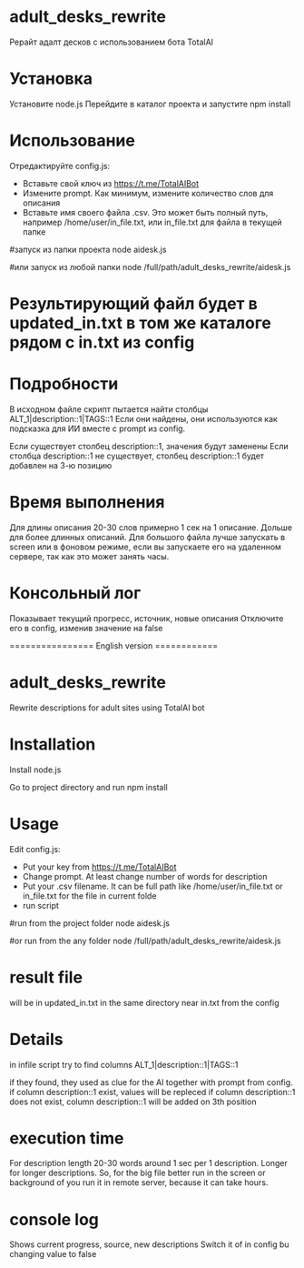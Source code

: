 # adult_desks_rewrite 
Рерайт адалт десков с использованием бота TotalAI 

# Установка 
Установите node.js 
Перейдите в каталог проекта и запустите npm install 

# Использование 
Отредактируйте config.js: 
- Вставьте свой ключ из https://t.me/TotalAIBot 
- Измените prompt. Как минимум, измените количество слов для описания 
- Вставьте имя своего файла .csv. Это может быть полный путь, например /home/user/in_file.txt, или in_file.txt для файла в текущей папке 

#запуск из папки проекта 
node aidesk.js 

#или запуск из любой папки 
node /full/path/adult_desks_rewrite/aidesk.js 

# Результирующий файл будет в updated_in.txt в том же каталоге рядом с in.txt из config 

# Подробности 
В исходном файле скрипт пытается найти столбцы ALT_1|description::1|TAGS::1 
Если они найдены, они используются как подсказка для ИИ вместе с prompt из config. 

Если существует столбец description::1, значения будут заменены 
Если столбца description::1 не существует, столбец description::1 будет добавлен на 3-ю позицию 

# Время выполнения 
Для длины описания 20-30 слов примерно 1 сек на 1 описание. 
Дольше для более длинных описаний. 
Для большого файла лучше запускать в screen или в фоновом режиме, если вы запускаете его на удаленном сервере, так как это может занять часы. 

# Консольный лог 
Показывает текущий прогресс, источник, новые описания Отключите его в config, изменив значение на false

================ English version ============

# adult_desks_rewrite
Rewrite descriptions for adult sites using TotalAI bot

# Installation
Install node.js 

Go to project directory and run
npm install

# Usage

Edit config.js:
- Put your key from https://t.me/TotalAIBot 
- Change prompt. At least change number of words for description
- Put your .csv filename. It can be full path like /home/user/in_file.txt or in_file.txt for the file in current folde
- run script

#run from the project folder
node aidesk.js

#or run from the any folder
node /full/path/adult_desks_rewrite/aidesk.js

# result file
will be in updated_in.txt in the same directory near in.txt from the config

# Details
in infile script try to find columns
ALT_1|description::1|TAGS::1

if they found, they used as clue for the AI together with prompt from config.
if column description::1 exist, values will be repleced
if column description::1 does not exist, column description::1 will be added on 3th position

# execution time
For description length 20-30 words around 1 sec per 1 description.
Longer for longer descriptions.
So, for the big file better run in the screen or background of you run it in remote server, because it can take hours.

# console log
Shows current progress, source, new descriptions
Switch it of in config bu changing value to false